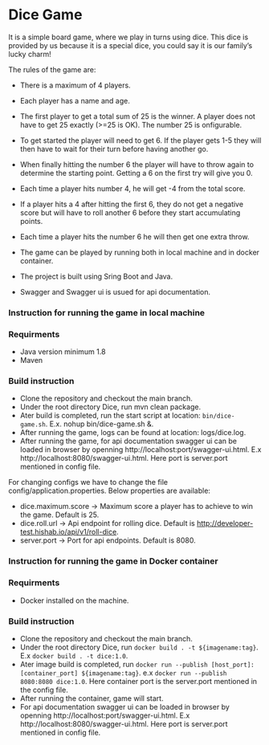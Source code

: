 # Dice Game
It is a simple board game, where we play in turns using dice. This dice is
provided by us because it is a special dice, you could say it is our family’s
lucky charm!

The rules of the game are:
* There is a maximum of 4 players.
* Each player has a name and age.
* The first player to get a total sum of 25 is the winner. A player does
not have to get 25 exactly (>=25 is OK). The number 25 is onfigurable.
* To get started the player will need to get 6. If the player gets 1-5 they
will then have to wait for their turn before having another go.
* When finally hitting the number 6 the player will have to throw again
to determine the starting point. Getting a 6 on the first try will give you 0.
* Each time a player hits number 4, he will get -4 from the total score.
* If a player hits a 4 after hitting the first 6, they do not get a negative
score but will have to roll another 6 before they start accumulating points.
* Each time a player hits the number 6 he will then get one extra throw.

* The game can be played by running both in local machine and in docker container.
* The project is built using Sring Boot and Java. 
* Swagger and Swagger ui is usued for api documentation.

### Instruction for running the game in local machine ###
### Requirments ###
* Java version minimum 1.8
* Maven

### Build instruction ##
* Clone the repository and checkout the main branch.
* Under the root directory Dice, run mvn clean package.
* Ater build is completed, run the start script at location: `bin/dice-game.sh`. E.x. nohup bin/dice-game.sh &.
* After running the game, logs can be found at location: logs/dice.log.
* After running the game, for api documentation swagger ui can be loaded in browser by openning http://localhost:port/swagger-ui.html. E.x http://localhost:8080/swagger-ui.html. Here port is server.port mentioned in config file.

For changing configs we have to change the file config/application.properties.
Below properties are available:
* dice.maximum.score -> Maximum score a player has to achieve to win the game. Default is 25.
* dice.roll.url -> Api endpoint for rolling dice. Default is http://developer-test.hishab.io/api/v1/roll-dice.
* server.port -> Port for api endpoints. Default is 8080.

### Instruction for running the game in Docker container ###
### Requirments ###
* Docker installed on the machine.

### Build instruction ##
* Clone the repository and checkout the main branch.
* Under the root directory Dice, run `docker build . -t ${imagename:tag}`. E.x `docker build . -t dice:1.0`.
* Ater image build is completed, run `docker run --publish [host_port]:[container_port] ${imagename:tag}`. e.x  `docker run --publish 8080:8080 dice:1.0`. Here container port is the server.port mentioned in the config file.
* After running the container, game will start.
* For api documentation swagger ui can be loaded in browser by openning http://localhost:port/swagger-ui.html. E.x http://localhost:8080/swagger-ui.html. Here port is server.port mentioned in config file.
